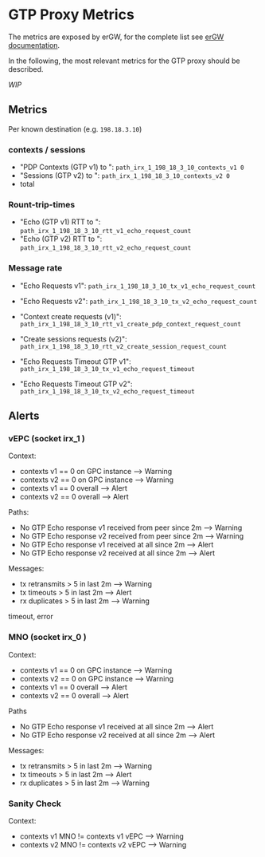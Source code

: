 # GTP Proxy Metrics

The metrics are exposed by erGW, for the complete list see [erGW
documentation](https://github.com/travelping/ergw/blob/master/METRICS.md).

In the following, the most relevant metrics for the GTP proxy should be described.

*WIP*

## Metrics

Per known destination (e.g. `198.18.3.10`)

### contexts / sessions
- "PDP Contexts (GTP v1) to <peer>": `path_irx_1_198_18_3_10_contexts_v1 0`
- "Sessions (GTP v2) to <peer>": `path_irx_1_198_18_3_10_contexts_v2 0`
- total

### Rount-trip-times

- "Echo (GTP v1) RTT to <peer>": `path_irx_1_198_18_3_10_rtt_v1_echo_request_count`
- "Echo (GTP v2) RTT to <peer>": `path_irx_1_198_18_3_10_rtt_v2_echo_request_count`

### Message rate

- "Echo Requests v1": `path_irx_1_198_18_3_10_tx_v1_echo_request_count`
- "Echo Requests v2": `path_irx_1_198_18_3_10_tx_v2_echo_request_count`

- "Context create requests (v1)": `path_irx_1_198_18_3_10_rtt_v1_create_pdp_context_request_count`
- "Create sessions requests (v2)": `path_irx_1_198_18_3_10_rtt_v2_create_session_request_count`

- "Echo Requests Timeout GTP v1": `path_irx_1_198_18_3_10_tx_v1_echo_request_timeout`
- "Echo Requests Timeout GTP v2": `path_irx_1_198_18_3_10_tx_v2_echo_request_timeout`

## Alerts

### vEPC (socket irx_1 )

Context:
- contexts v1 == 0 on GPC instance  --> Warning
- contexts v2 == 0 on GPC instance  --> Warning
- contexts v1 == 0 overall  --> Alert
- contexts v2 == 0 overall  --> Alert

Paths:
- No GTP Echo response v1 received from peer since 2m  --> Warning
- No GTP Echo response v2 received from peer since 2m  --> Warning
- No GTP Echo response v1 received at all since 2m  --> Alert
- No GTP Echo response v2 received at all since 2m  --> Alert

Messages:
- tx retransmits  > 5 in last 2m --> Warning
- tx timeouts > 5 in last 2m --> Alert
- rx duplicates > 5 in last 2m --> Warning


timeout, error

### MNO (socket irx_0 )

Context:
- contexts v1 == 0 on GPC instance  --> Warning
- contexts v2 == 0 on GPC instance  --> Warning
- contexts v1 == 0 overall  --> Alert
- contexts v2 == 0 overall  --> Alert

Paths
- No GTP Echo response v1 received at all since 2m  --> Alert
- No GTP Echo response v2 received at all since 2m  --> Alert

Messages:
- tx retransmits  > 5 in last 2m --> Warning
- tx timeouts > 5 in last 2m --> Alert
- rx duplicates > 5 in last 2m --> Warning

### Sanity Check

Context:
- contexts v1 MNO !=  contexts v1 vEPC  --> Warning
- contexts v2 MNO !=  contexts v2 vEPC  --> Warning



